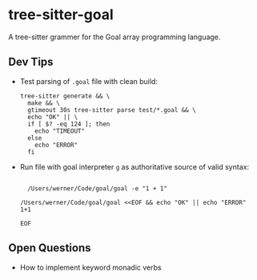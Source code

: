# tree-sitter-goal

A tree-sitter grammer for the Goal array programming language.

## Dev Tips
- Test parsing of `.goal` file with clean build:
  ```
  tree-sitter generate && \
    make && \
    gtimeout 30s tree-sitter parse test/*.goal && \
    echo "OK" || \
    if [ $? -eq 124 ]; then
      echo "TIMEOUT"
    else
      echo "ERROR"
    fi
  ```
- Run file with goal interpreter `g` as authoritative source of valid syntax:
  ```

    /Users/werner/Code/goal/goal -e "1 + 1"

  /Users/werner/Code/goal/goal <<EOF && echo "OK" || echo "ERROR"
  1+1

  EOF
  ```

## Open Questions
- How to implement keyword monadic verbs
